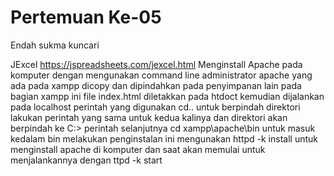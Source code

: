 # Pertemuan Ke-05

Endah sukma kuncari

JExcel 
https://jspreadsheets.com/jexcel.html
Menginstall Apache pada komputer dengan mengunakan command line administrator
apache yang ada pada xampp dicopy dan dipindahkan pada penyimpanan lain
pada bagian xampp ini file index.html diletakkan pada htdoct kemudian dijalankan pada localhost
perintah yang digunakan cd.. untuk berpindah direktori
lakukan perintah yang sama untuk kedua kalinya dan direktori akan berpindah ke C:\>
perintah selanjutnya cd xampp\apache\bin untuk masuk kedalam bin
melakukan penginstalan ini mengunakan httpd -k install untuk menginstall apache di komputer dan
saat akan memulai untuk menjalankannya dengan ttpd -k start
<html>
<script src="https://cdnjs.cloudflare.com/ajax/libs/jquery/3.1.1/jquery.min.js"></script>

<script src="https://cdnjs.cloudflare.com/ajax/libs/jexcel/1.5.7/js/jquery.jexcel.min.js"></script>
<link rel="stylesheet" href="https://cdnjs.cloudflare.com/ajax/libs/jexcel/1.5.7/css/jquery.jexcel.min.css" type="text/css" />

<div id="my"></div>

<script>
data = [
    ['jExcel', 'Jquery spreadsheet, javascript spreadsheet, jquery', 181],
    ['Handsontable', 'Another nice javascript spreadsheet plugin', 9284],
    ['Datatables', 'DataTables is a table enhancing plug-in for the jQuery library.', 5164],
];

$('#my').jexcel({ data:data, colWidths: [ 300, 80, 100 ] });
</script>
</html>